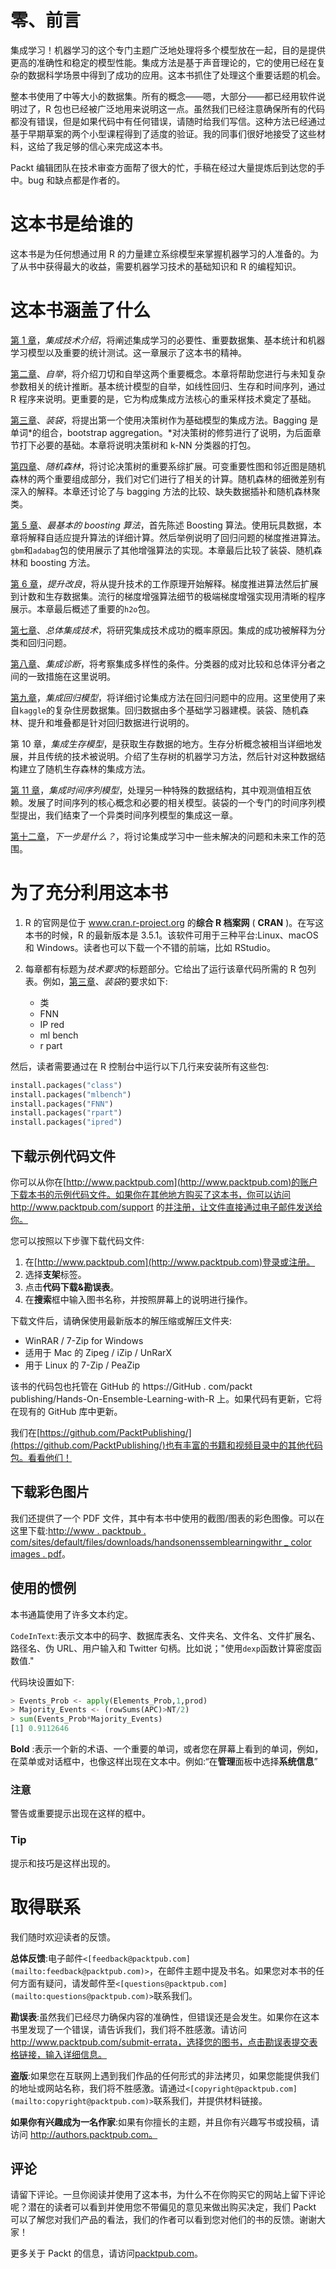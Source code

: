 

# 零、前言

集成学习！机器学习的这个专门主题广泛地处理将多个模型放在一起，目的是提供更高的准确性和稳定的模型性能。集成方法是基于声音理论的，它的使用已经在复杂的数据科学场景中得到了成功的应用。这本书抓住了处理这个重要话题的机会。

整本书使用了中等大小的数据集。所有的概念——嗯，大部分——都已经用软件说明过了，R 包也已经被广泛地用来说明这一点。虽然我们已经注意确保所有的代码都没有错误，但是如果代码中有任何错误，请随时给我们写信。这种方法已经通过基于早期草案的两个小型课程得到了适度的验证。我的同事们很好地接受了这些材料，这给了我足够的信心来完成这本书。

Packt 编辑团队在技术审查方面帮了很大的忙，手稿在经过大量提炼后到达您的手中。bug 和缺点都是作者的。



# 这本书是给谁的

这本书是为任何想通过用 R 的力量建立系综模型来掌握机器学习的人准备的。为了从书中获得最大的收益，需要机器学习技术的基础知识和 R 的编程知识。



# 这本书涵盖了什么

[第 1 章](part0012_split_000.html#BE6O2-2006c10fab20488594398dc4871637ee "Chapter 1. Introduction to Ensemble Techniques")，*集成技术介绍*，将阐述集成学习的必要性、重要数据集、基本统计和机器学习模型以及重要的统计测试。这一章展示了这本书的精神。

[第二章](part0018_split_000.html#H5A41-2006c10fab20488594398dc4871637ee "Chapter 2. Bootstrapping")、*自举*，将介绍刀切和自举这两个重要概念。本章将帮助您进行与未知复杂参数相关的统计推断。基本统计模型的自举，如线性回归、生存和时间序列，通过 R 程序来说明。更重要的是，它为构成集成方法核心的重采样技术奠定了基础。

[第三章](part0027_split_000.html#PNV61-2006c10fab20488594398dc4871637ee "Chapter 3. Bagging")、*装袋*，将提出第一个使用决策树作为基础模型的集成方法。Bagging 是单词*的组合，bootstrap aggregation。*对决策树的修剪进行了说明，为后面章节打下必要的基础。本章将说明决策树和 k-NN 分类器的打包。

[第四章](part0033_split_000.html#VF2I1-2006c10fab20488594398dc4871637ee "Chapter 4. Random Forests")、*随机森林*，将讨论决策树的重要系综扩展。可变重要性图和邻近图是随机森林的两个重要组成部分，我们对它们进行了相关的计算。随机森林的细微差别有深入的解释。本章还讨论了与 bagging 方法的比较、缺失数据插补和随机森林聚类。

[第 5 章](part0042_split_000.html#181NK1-2006c10fab20488594398dc4871637ee "Chapter 5. The Bare Bones Boosting Algorithms")、*最基本的 boosting 算法*，首先陈述 Boosting 算法。使用玩具数据，本章将解释自适应提升算法的详细计算。然后举例说明了回归问题的梯度推进算法。`gbm`和`adabag`包的使用展示了其他增强算法的实现。本章最后比较了装袋、随机森林和 boosting 方法。

[第 6 章](part0045_split_000.html#1AT9A1-2006c10fab20488594398dc4871637ee "Chapter 6. Boosting Refinements")，*提升改良*，将从提升技术的工作原理开始解释。梯度推进算法然后扩展到计数和生存数据集。流行的梯度增强算法细节的极端梯度增强实现用清晰的程序展示。本章最后概述了重要的`h2o`包。

[第七章](part0051_split_000.html#1GKCM1-2006c10fab20488594398dc4871637ee "Chapter 7. The General Ensemble Technique")、*总体集成技术*，将研究集成技术成功的概率原因。集成的成功被解释为分类和回归问题。

[第八章](part0057_split_000.html#1MBG21-2006c10fab20488594398dc4871637ee "Chapter 8. Ensemble Diagnostics")、*集成诊断*，将考察集成多样性的条件。分类器的成对比较和总体评分者之间的一致措施在这里说明。

[第九章](part0062_split_000.html#1R42S1-2006c10fab20488594398dc4871637ee "Chapter 9. Ensembling Regression Models")，*集成回归模型*，将详细讨论集成方法在回归问题中的应用。这里使用了来自`kaggle`的复杂住房数据集。回归数据由多个基础学习器建模。装袋、随机森林、提升和堆叠都是针对回归数据进行说明的。

第 10 章，*集成生存模型*，是获取生存数据的地方。生存分析概念被相当详细地发展，并且传统的技术被说明。介绍了生存树的机器学习方法，然后针对这种数据结构建立了随机生存森林的集成方法。

[第 11 章](part0076_split_000.html#28FAO1-2006c10fab20488594398dc4871637ee "Chapter 11. Ensembling Time Series Models")，*集成时间序列模型*，处理另一种特殊的数据结构，其中观测值相互依赖。发展了时间序列的核心概念和必要的相关模型。装袋的一个专门的时间序列模型提出，我们结束了一个异类时间序列模型的集成这一章。

[第十二章](part0079.html#2BASE2-2006c10fab20488594398dc4871637ee "Chapter 12. What's Next?")，*下一步是什么？*，将讨论集成学习中一些未解决的问题和未来工作的范围。



# 为了充分利用这本书

1.  R 的官网是位于 www.cran.r-project.org 的**综合 R 档案网** ( **CRAN** )。在写这本书的时候，R 的最新版本是 3.5.1。该软件可用于三种平台:Linux、macOS 和 Windows。读者也可以下载一个不错的前端，比如 RStudio。
2.  每章都有标题为*技术要求*的标题部分。它给出了运行该章代码所需的 R 包列表。例如，[第三章](part0027_split_000.html#PNV61-2006c10fab20488594398dc4871637ee "Chapter 3. Bagging")、*装袋*的要求如下:

    *   类
    *   FNN
    *   IP red
    *   ml bench
    *   r part

然后，读者需要通过在 R 控制台中运行以下几行来安装所有这些包:

```py
install.packages("class")
install.packages("mlbench")
install.packages("FNN")
install.packages("rpart")
install.packages("ipred")
```



## 下载示例代码文件

你可以从你在[http://www.packtpub.com](http://www.packtpub.com)的账户下载本书的示例代码文件。如果你在其他地方购买了这本书，你可以访问 http://www.packtpub.com/support 的[并注册，让文件直接通过电子邮件发送给你。](http://www.packtpub.com/support)

您可以按照以下步骤下载代码文件:

1.  在[http://www.packtpub.com](http://www.packtpub.com)登录或注册。
2.  选择**支架**标签。
3.  点击**代码下载&勘误表**。
4.  在**搜索**框中输入图书名称，并按照屏幕上的说明进行操作。

下载文件后，请确保使用最新版本的解压缩或解压文件夹:

*   WinRAR / 7-Zip for Windows
*   适用于 Mac 的 Zipeg / iZip / UnRarX
*   用于 Linux 的 7-Zip / PeaZip

该书的代码包也托管在 GitHub 的 https://GitHub . com/packt publishing/Hands-On-Ensemble-Learning-with-R 上。如果代码有更新，它将在现有的 GitHub 库中更新。

我们在[https://github.com/PacktPublishing/](https://github.com/PacktPublishing/)也有丰富的书籍和视频目录中的其他代码包。看看他们！



## 下载彩色图片

我们还提供了一个 PDF 文件，其中有本书中使用的截图/图表的彩色图像。可以在这里下载:[http://www . packtpub . com/sites/default/files/downloads/handsonenssemblearningwithr _ color images . pdf](http://www.packtpub.com/sites/default/files/downloads/HandsOnEnsembleLearningwithR_ColorImages.pdf)。



## 使用的惯例

本书通篇使用了许多文本约定。

`CodeInText`:表示文本中的码字、数据库表名、文件夹名、文件名、文件扩展名、路径名、伪 URL、用户输入和 Twitter 句柄。比如说；"使用`dexp`函数计算密度函数值."

代码块设置如下:

```py
> Events_Prob <- apply(Elements_Prob,1,prod)
> Majority_Events <- (rowSums(APC)>NT/2)
> sum(Events_Prob*Majority_Events)
[1] 0.9112646
```

**Bold** :表示一个新的术语、一个重要的单词，或者您在屏幕上看到的单词，例如，在菜单或对话框中，也像这样出现在文本中。例如:“在**管理**面板中选择**系统信息**”

### 注意

警告或重要提示出现在这样的框中。

### Tip

提示和技巧是这样出现的。



# 取得联系

我们随时欢迎读者的反馈。

**总体反馈**:电子邮件`<[feedback@packtpub.com](mailto:feedback@packtpub.com)>`，在邮件主题中提及书名。如果您对本书的任何方面有疑问，请发邮件至`<[questions@packtpub.com](mailto:questions@packtpub.com)>`联系我们。

**勘误表**:虽然我们已经尽力确保内容的准确性，但错误还是会发生。如果你在这本书里发现了一个错误，请告诉我们，我们将不胜感激。请访问 http://www.packtpub.com/submit-errata，选择您的图书，点击勘误表提交表格链接，输入详细信息。

**盗版**:如果您在互联网上遇到我们作品的任何形式的非法拷贝，如果您能提供我们的地址或网站名称，我们将不胜感激。请通过`<[copyright@packtpub.com](mailto:copyright@packtpub.com)>`联系我们，并提供材料链接。

**如果你有兴趣成为一名作家**:如果有你擅长的主题，并且你有兴趣写书或投稿，请访问 http://authors.packtpub.com。



## 评论

请留下评论。一旦你阅读并使用了这本书，为什么不在你购买它的网站上留下评论呢？潜在的读者可以看到并使用您不带偏见的意见来做出购买决定，我们 Packt 可以了解您对我们产品的看法，我们的作者可以看到您对他们的书的反馈。谢谢大家！

更多关于 Packt 的信息，请访问[packtpub.com](http://packtpub.com)。